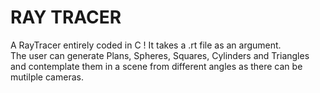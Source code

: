 # RAY TRACER
A RayTracer entirely coded in C ! It takes a .rt file as an argument. <br />
The user can generate Plans, Spheres, Squares, Cylinders and Triangles and
contemplate them in a scene from different angles as there can be mutilple cameras.
